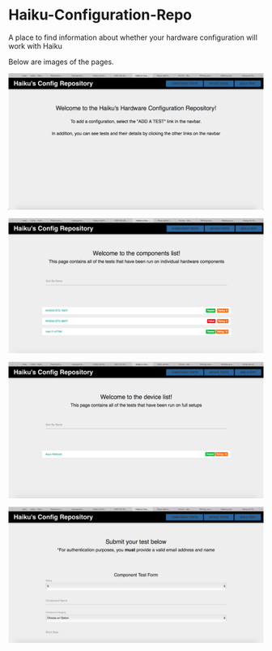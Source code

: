 # Haiku-Configuration-Repo
A place to find information about whether your hardware configuration will work with Haiku

Below are images of the pages.

![Image of the index page](images/index.png)

![Image of the components list](images/components_list.png)

![Image of the devices list](images/devices_list.png)

![Image of the add a test page](images/add_test.png)
